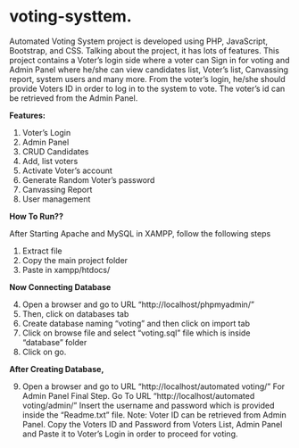# voting-systtem.
Automated Voting System project is developed using PHP, JavaScript, Bootstrap, and CSS. Talking about the project, it has lots of features. This project contains a Voter’s login side where a voter can Sign in for voting and Admin Panel where he/she can view candidates list, Voter’s list, Canvassing report, system users and many more. From the voter’s login, he/she should provide Voters ID in order to log in to the system to vote. The voter’s id can be retrieved from the Admin Panel.

**Features:**

1. Voter’s Login
2. Admin Panel
3. CRUD Candidates
4. Add, list voters
5. Activate Voter’s account
6. Generate Random Voter’s password
7. Canvassing Report
8. User management

**How To Run??**

After Starting Apache and MySQL in XAMPP, follow the following steps

1.  Extract file
2.  Copy the main project folder
3. Paste in xampp/htdocs/

**Now Connecting Database**

4. Open a browser and go to URL “http://localhost/phpmyadmin/”
5. Then, click on databases tab
6. Create database naming “voting” and then click on import tab
7.  Click on browse file and select “voting.sql” file which is inside “database” folder
8. Click on go.

**After Creating Database,**

9. Open a browser and go to URL “http://localhost/automated voting/”
For Admin Panel
Final Step. Go To URL “http://localhost/automated voting/admin/”
Insert the username and password which is provided inside the “Readme.txt” file.
Note: Voter ID can be retrieved from Admin Panel. Copy the Voters ID and Password from Voters List, Admin Panel and Paste it to Voter’s Login in order to proceed for voting.
